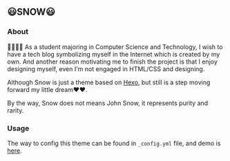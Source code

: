 ﻿## 😃SNOW😃

### About
🎉🎉✨✨
As a student majoring in Computer Science and Technology, I wish to have a tech blog symbolizing myself in the Internet which is created by my own.
And another reason motivating me to finish the project is that I enjoy designing myself, even I'm not engaged in HTML/CSS and designing.

Although Snow is just a theme based on [Hexo](https://hexo.io/), but still is a step moving forward my little dream❤❤.


By the way, Snow does not means John Snow, it represents purity and rarity.



### Usage
The way to config this theme can be found in ```_config.yml``` file, and demo is [here](https://itongworld.github.io/).
